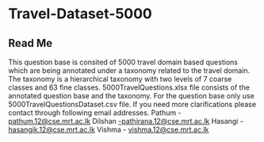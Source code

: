 # Travel-Dataset-5000

Read Me
--------------------------------------------------------------
This question base is consited of 5000 travel domain based questions which are being annotated under a taxonomy related to the travel domain. 
The taxonomy is a hierarchical taxonomy with two levels of 7 coarse classes and 63 fine classes. 
5000TravelQuestions.xlsx file consists of the annotated question base and the taxonomy. 
For the question base only use 5000TravelQuestionsDataset.csv file. 
If you need more clarifications please contact through following email addresses.
Pathum - pathum.12@cse.mrt.ac.lk 
Dilshan -pathirana.12@cse.mrt.ac.lk 
Hasangi - hasangik.12@cse.mrt.ac.lk
Vishma -  vishma.12@cse.mrt.ac.lk
